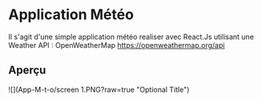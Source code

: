 # Application Météo
Il s'agit d'une simple application météo realiser avec React.Js utilisant une Weather API : OpenWeatherMap https://openweathermap.org/api

## Aperçu

![](App-M-t-o/screen 1.PNG?raw=true "Optional Title")
